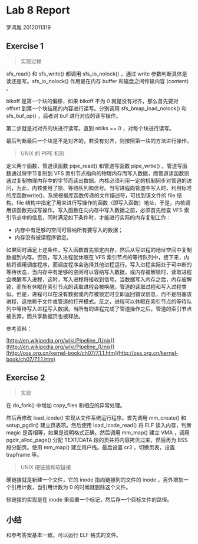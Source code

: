 # Lab 8 Report
罗鸿胤 2012011319

## Exercise 1

> 实现过程

sfs\_read() 和 sfs\_write() 都调用 sfs\_io\_nolock() ，通过 write 参数判断具体是读还是写。sfs\_io\_nolock() 作用是在内存 buffer 和磁盘之间传输内容 (content) 。

blkoff 是第一个块的偏移，如果 blkoff 不为 0 就是没有对齐，那么首先要对 offset 到第一个块结尾的内容进行读写。分别调用 sfs\_bmap\_load\_nolock() 和 sfs\_buf\_op() ，后者对 buf 进行对应的读写操作。

第二步就是对对齐的块进行读写。直到 nblks == 0 ，对每个块进行读写。

最后判断最后一个块是不是对齐的，若没有对齐，则按照第一块的方法进行操作。

> UNIX 的 PIPE 机制

定义两个函数，管道读函数 pipe\_read() 和管道写函数 pipe\_wrtie() 。管道写函数通过将字节复制到 VFS 索引节点指向的物理内存而写入数据，而管道读函数则通过复制物理内存中的字节而读出数据。内核必须利用一定的机制同步对管道的访问，为此，内核使用了锁、等待队列和信号。当写进程向管道中写入时，利用标准的库函数write()，系统根据库函数传递的文件描述符，可找到该文件的 file 结构。file 结构中指定了用来进行写操作的函数（即写入函数）地址，于是，内核调用该函数完成写操作。写入函数在向内存中写入数据之前，必须首先检查 VFS 索引节点中的信息，同时满足如下条件时，才能进行实际的内存复制工作：

- 内存中有足够的空间可容纳所有要写入的数据；
- 内存没有被读程序锁定。

如果同时满足上述条件，写入函数首先锁定内存，然后从写进程的地址空间中复制数据到内存。否则，写入进程就休眠在 VFS 索引节点的等待队列中，接下来，内核将调用调度程序，而调度程序会选择其他进程运行。写入进程实际处于可中断的等待状态，当内存中有足够的空间可以容纳写入数据，或内存被解锁时，读取进程会唤醒写入进程，这时，写入进程将接收到信号。当数据写入内存之后，内存被解锁，而所有休眠在索引节点的读取进程会被唤醒。管道的读取过程和写入过程类似。但是，进程可以在没有数据或内存被锁定时立即返回错误信息，而不是阻塞该进程，这依赖于文件或管道的打开模式。反之，进程可以休眠在索引节点的等待队列中等待写入进程写入数据。当所有的进程完成了管道操作之后，管道的索引节点被丢弃，而共享数据页也被释放。

参考资料：

[http://en.wikipedia.org/wiki/Pipeline_(Unix)](http://en.wikipedia.org/wiki/Pipeline_(Unix))  
[http://oss.org.cn/kernel-book/ch07/7.1.1.htm](http://oss.org.cn/kernel-book/ch07/7.1.1.htm)  

## Exercise 2

> 实现

在 do\_fork() 中增加 copy\_files 和相应的异常处理。

然后再修改 load\_icode() 实现从文件系统运行程序。首先调用 mm\_create() 和 setup\_pgdir() 建立页表项。然后使用 load\_icode\_read() 将 ELF 读入内存，判断 magic 是否相等，如果是说明格式正确。然后调用 mm\_map() 建立 VMA ，调用 pgdir\_alloc\_page() 分配 TEXT/DATA 段的页并将内容拷贝过来，然后再为 BSS 段分配页。使用 mm\_map() 建立用户栈。最后设置 cr3 ，切换页表，设置 trapframe 等。

> UNIX 硬链接和软链接

硬链接就是新建一个文件，它的 inode 指向链接到的文件的 inode ，另外增加一个引用计数，当引用计数为 0 的时候就删除这个文件。

软链接的实现是在 inode 里设置一个标记，然后存一个目标文件的路径。

## 小结

和参考答案基本一致。可以运行 ELF 格式的文件。
